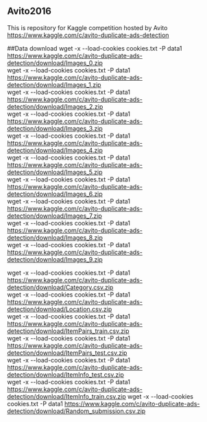 ## Avito2016
This is repository for Kaggle competition hosted by Avito https://www.kaggle.com/c/avito-duplicate-ads-detection  

##Data download
wget -x --load-cookies cookies.txt -P data1 https://www.kaggle.com/c/avito-duplicate-ads-detection/download/Images_0.zip  
wget -x --load-cookies cookies.txt -P data1 https://www.kaggle.com/c/avito-duplicate-ads-detection/download/Images_1.zip  
wget -x --load-cookies cookies.txt -P data1 https://www.kaggle.com/c/avito-duplicate-ads-detection/download/Images_2.zip  
wget -x --load-cookies cookies.txt -P data1 https://www.kaggle.com/c/avito-duplicate-ads-detection/download/Images_3.zip  
wget -x --load-cookies cookies.txt -P data1 https://www.kaggle.com/c/avito-duplicate-ads-detection/download/Images_4.zip  
wget -x --load-cookies cookies.txt -P data1 https://www.kaggle.com/c/avito-duplicate-ads-detection/download/Images_5.zip  
wget -x --load-cookies cookies.txt -P data1 https://www.kaggle.com/c/avito-duplicate-ads-detection/download/Images_6.zip  
wget -x --load-cookies cookies.txt -P data1 https://www.kaggle.com/c/avito-duplicate-ads-detection/download/Images_7.zip  
wget -x --load-cookies cookies.txt -P data1 https://www.kaggle.com/c/avito-duplicate-ads-detection/download/Images_8.zip  
wget -x --load-cookies cookies.txt -P data1 https://www.kaggle.com/c/avito-duplicate-ads-detection/download/Images_9.zip  

wget -x --load-cookies cookies.txt -P data1 https://www.kaggle.com/c/avito-duplicate-ads-detection/download/Category.csv.zip  
wget -x --load-cookies cookies.txt -P data1 https://www.kaggle.com/c/avito-duplicate-ads-detection/download/Location.csv.zip  
wget -x --load-cookies cookies.txt -P data1 https://www.kaggle.com/c/avito-duplicate-ads-detection/download/ItemPairs_train.csv.zip  
wget -x --load-cookies cookies.txt -P data1  https://www.kaggle.com/c/avito-duplicate-ads-detection/download/ItemPairs_test.csv.zip  
wget -x --load-cookies cookies.txt -P data1 https://www.kaggle.com/c/avito-duplicate-ads-detection/download/ItemInfo_test.csv.zip  
wget -x --load-cookies cookies.txt -P data1 https://www.kaggle.com/c/avito-duplicate-ads-detection/download/ItemInfo_train.csv.zip
wget -x --load-cookies cookies.txt -P data1 https://www.kaggle.com/c/avito-duplicate-ads-detection/download/Random_submission.csv.zip  
